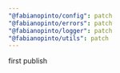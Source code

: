 ```yaml
---
"@fabianopinto/config": patch
"@fabianopinto/errors": patch
"@fabianopinto/logger": patch
"@fabianopinto/utils": patch
---
```


first publish
